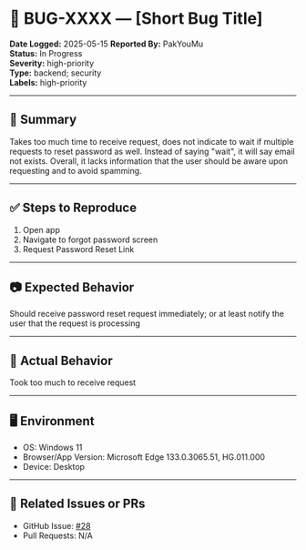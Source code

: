 # 🐞 BUG-XXXX — [Short Bug Title]

**Date Logged:** 2025-05-15
**Reported By:** PakYouMu  
**Status:** In Progress  
**Severity:** high-priority  
**Type:** backend; security  
**Labels:** high-priority

---

## 🔎 Summary


Takes too much time to receive request, does not indicate to wait if multiple requests to reset password as well. Instead of saying "wait", it will say email not exists. Overall, it lacks information that the user should be aware upon requesting and to avoid spamming.

---

## ✅ Steps to Reproduce

1. Open app 
2. Navigate to forgot password screen
3. Request Password Reset Link

---

## 📷 Expected Behavior

Should receive password reset request immediately; or at least notify the user that the request is processing

---

## 🧨 Actual Behavior

Took too much to receive request

---

## 🖥️ Environment

- OS: Windows 11
- Browser/App Version: Microsoft Edge 133.0.3065.51,  HG.011.000
- Device: Desktop

---

## 🔗 Related Issues or PRs

- GitHub Issue: [#28](https://github.com/HeyListen101/Visita/issues/28)
- Pull Requests: N/A
